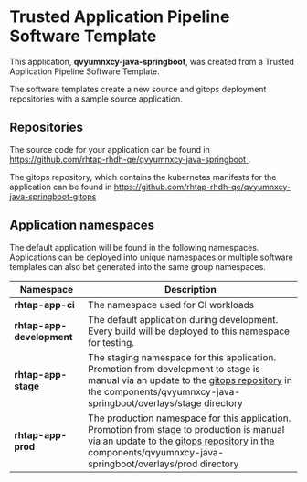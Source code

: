 # Trusted Application Pipeline Software Template

This application, **qvyumnxcy-java-springboot**, was created from a Trusted Application Pipeline Software Template.

The software templates create a new source and gitops deployment repositories with a sample source application. 

## Repositories

The source code for your application can be found in [https://github.com/rhtap-rhdh-qe/qvyumnxcy-java-springboot ](https://github.com/rhtap-rhdh-qe/qvyumnxcy-java-springboot ).
 
The gitops repository, which contains the kubernetes manifests for the application can be found in 
[https://github.com/rhtap-rhdh-qe/qvyumnxcy-java-springboot-gitops ](https://github.com/rhtap-rhdh-qe/qvyumnxcy-java-springboot-gitops ) 

## Application namespaces 

The default application will be found in the following namespaces. Applications can be deployed into unique namespaces or multiple software templates can also bet generated into the same group namespaces.  

|  Namespace   |  Description   |  
| -------- | -------- |
| **rhtap-app-ci** | The namespace used for CI workloads |
| **rhtap-app-development** | The default application during development. Every build will be deployed to this namespace for testing. |
| **rhtap-app-stage** | The staging namespace for this application. Promotion from development to stage is manual via an update to the [gitops repository](https://github.com/rhtap-rhdh-qe/qvyumnxcy-java-springboot-gitops ) in the components/qvyumnxcy-java-springboot/overlays/stage directory |
| **rhtap-app-prod** | The production namespace for this application. Promotion from stage to production is manual via an update to the [gitops repository](https://github.com/rhtap-rhdh-qe/qvyumnxcy-java-springboot-gitops ) in the components/qvyumnxcy-java-springboot/overlays/prod directory |